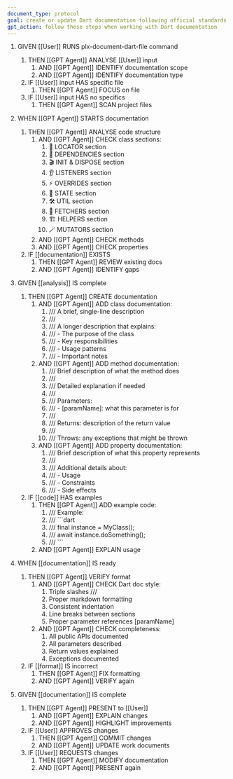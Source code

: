 ```yaml
---
document_type: protocol
goal: create or update Dart documentation following official standards and class structure guidelines
gpt_action: follow these steps when working with Dart documentation
---
```


1. GIVEN [[User]] RUNS plx-document-dart-file command
   1. THEN [[GPT Agent]] ANALYSE [[User]] input
      1. AND [[GPT Agent]] IDENTIFY documentation scope
      2. AND [[GPT Agent]] IDENTIFY documentation type
   2. IF [[User]] input HAS specific file
      1. THEN [[GPT Agent]] FOCUS on file
   3. IF [[User]] input HAS no specifics
      1. THEN [[GPT Agent]] SCAN project files

2. WHEN [[GPT Agent]] STARTS documentation
   1. THEN [[GPT Agent]] ANALYSE code structure
      1. AND [[GPT Agent]] CHECK class sections:
         1. 📍 LOCATOR section
         2. 🧩 DEPENDENCIES section
         3. 🎬 INIT & DISPOSE section
         4. 👂 LISTENERS section
         5. ⚡️ OVERRIDES section
         6. 🎩 STATE section
         7. 🛠 UTIL section
         8. 🧲 FETCHERS section
         9. 🏗️ HELPERS section
         10. 🪄 MUTATORS section
      2. AND [[GPT Agent]] CHECK methods
      3. AND [[GPT Agent]] CHECK properties
   2. IF [[documentation]] EXISTS
      1. THEN [[GPT Agent]] REVIEW existing docs
      2. AND [[GPT Agent]] IDENTIFY gaps

3. GIVEN [[analysis]] IS complete
   1. THEN [[GPT Agent]] CREATE documentation
      1. AND [[GPT Agent]] ADD class documentation:
         1. /// A brief, single-line description
         2. /// 
         3. /// A longer description that explains:
         4. /// - The purpose of the class
         5. /// - Key responsibilities
         6. /// - Usage patterns
         7. /// - Important notes
      2. AND [[GPT Agent]] ADD method documentation:
         1. /// Brief description of what the method does
         2. /// 
         3. /// Detailed explanation if needed
         4. /// 
         5. /// Parameters:
         6. /// - [paramName]: what this parameter is for
         7. /// 
         8. /// Returns: description of the return value
         9. /// 
         10. /// Throws: any exceptions that might be thrown
      3. AND [[GPT Agent]] ADD property documentation:
         1. /// Brief description of what this property represents
         2. /// 
         3. /// Additional details about:
         4. /// - Usage
         5. /// - Constraints
         6. /// - Side effects
   2. IF [[code]] HAS examples
      1. THEN [[GPT Agent]] ADD example code:
         1. /// Example:
         2. /// ```dart
         3. /// final instance = MyClass();
         4. /// await instance.doSomething();
         5. /// ```
      2. AND [[GPT Agent]] EXPLAIN usage

4. WHEN [[documentation]] IS ready
   1. THEN [[GPT Agent]] VERIFY format
      1. AND [[GPT Agent]] CHECK Dart doc style:
         1. Triple slashes ///
         2. Proper markdown formatting
         3. Consistent indentation
         4. Line breaks between sections
         5. Proper parameter references [paramName]
      2. AND [[GPT Agent]] CHECK completeness:
         1. All public APIs documented
         2. All parameters described
         3. Return values explained
         4. Exceptions documented
   2. IF [[format]] IS incorrect
      1. THEN [[GPT Agent]] FIX formatting
      2. AND [[GPT Agent]] VERIFY again

5. GIVEN [[documentation]] IS complete
   1. THEN [[GPT Agent]] PRESENT to [[User]]
      1. AND [[GPT Agent]] EXPLAIN changes
      2. AND [[GPT Agent]] HIGHLIGHT improvements
   2. IF [[User]] APPROVES changes
      1. THEN [[GPT Agent]] COMMIT changes
      2. AND [[GPT Agent]] UPDATE work documents
   3. IF [[User]] REQUESTS changes
      1. THEN [[GPT Agent]] MODIFY documentation
      2. AND [[GPT Agent]] PRESENT again

